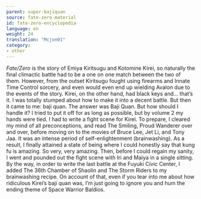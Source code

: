 ```yaml
---
parent: super-bajiquan
source: fate-zero-material
id: fate-zero-encyclopedia
language: en
weight: 24
translation: "Mcjon01"
category:
- other
---
```


*Fate/Zero* is the story of Emiya Kiritsugu and Kotomine Kirei, so naturally the final climactic battle had to be a one on one match between the two of them. However, from the outset Kiritsugu fought using firearms and Innate Time Control sorcery, and even would even end up wielding Avalon due to the events of the story. Kirei, on the other hand, had black keys and… that’s it. I was totally stumped about how to make it into a decent battle. But then it came to me: baji quan. The answer was Baji Quan. But how should I handle it?
I tried to put it off for as long as possible, but by volume 2 my hands were tied. I had to write a fight scene for Kirei. To prepare, I cleared my mind of all preconceptions, and read The Smiling, Proud Wanderer over and over, before moving on to the movies of Bruce Lee, Jet Li, and Tony Jaa. It was an intense period of self-enlightenment (brainwashing). As a result, I finally attained a state of being where I could honestly say that kung fu is amazing. So very, very amazing. Then, before I could regain my sanity, I went and pounded out the fight scene with Iri and Maiya in a single sitting.
By the way, in order to write the last battle at the Fuyuki Civic Center, I added The 36th Chamber of Shaolin and The Storm Riders to my brainwashing recipe.
On account of that, even if you tear into me about how ridiculous Kirei’s baji quan was, I’m just going to ignore you and hum the ending theme of Space Warrior Baldios.
